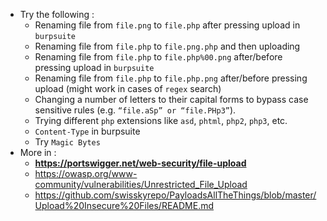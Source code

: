 - Try the following :
	- Renaming file from `file.png` to `file.php` after pressing upload in `burpsuite`
	- Renaming file from `file.php` to `file.png.php` and then uploading
	- Renaming file from `file.php` to `file.php%00.png` after/before pressing upload in `burpsuite`
	- Renaming file from `file.php` to `file.php.png` after/before pressing upload (might work in cases of `regex` search)
	- Changing a number of letters to their capital forms to bypass case sensitive rules (e.g. `“file.aSp” or “file.PHp3”`).
	- Trying different `php` extensions like `asd`, `phtml`, `php2`, `php3`, etc.
	- `Content-Type` in burpsuite
	- Try `Magic Bytes`
- More in :
	- **https://portswigger.net/web-security/file-upload**
	- https://owasp.org/www-community/vulnerabilities/Unrestricted_File_Upload
	- https://github.com/swisskyrepo/PayloadsAllTheThings/blob/master/Upload%20Insecure%20Files/README.md